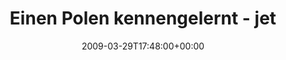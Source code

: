 ---
retweeted: false
source: <a href="http://twitter.com" rel="nofollow">Twitter Web Client</a>
entities:
  hashtags:
  - text: gadugadu
    indices:
    - '47'
    - '56'
  symbols: []
  user_mentions: []
  urls: []
display_text_range:
- '0'
- '96'
favorite_count: '0'
id_str: '1413064132'
truncated: false
retweet_count: '0'
id: '1413064132'
created_at: Sun Mar 29 17:48:00 +0000 2009
favorited: false
full_text: 'Einen Polen kennengelernt - jetzt erstmal ''nen #gadugadu Account holen.
  Was es nicht alles gibt.'
lang: de
tags:
- gadugadu
- pesos:twitter
date: '2009-03-29T17:48:00+00:00'
src: https://twitter.com/bascht/status/1413064132
original_url: https://twitter.com/bascht/status/1413064132
type: twitter_tweet
text: 'Einen Polen kennengelernt - jetzt erstmal ''nen #gadugadu Account holen. Was
  es nicht alles gibt.'
title: Einen Polen kennengelernt - jet

---